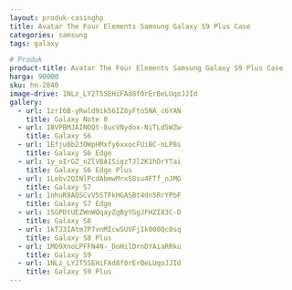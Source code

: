 ```yaml
---
layout: produk-casinghp
title: Avatar The Four Elements Samsung Galaxy S9 Plus Case
categories: samsung
tags: galaxy

# Produk
product-title: Avatar The Four Elements Samsung Galaxy S9 Plus Case
harga: 90000
sku: hn-2840
image-drive: 1NLz_LY2T5SEHiFAd8f0rErBeLUqoJJId
gallery:
  - url: 1zrI6B-yRwld9ik56IZ8yFto5NA_c6YAN
    title: Galaxy Note 8
  - url: 1BVPBMJAINOQt-8ucVNydox-NiTLd5WZw
    title: Galaxy S6
  - url: 1Efju0b23OWpHMxfy6xxocFUiBC-nLP8s
    title: Galaxy S6 Edge
  - url: 1y_oIrGZ_nZlVBA1SigzTJl2K1hDrYTai
    title: Galaxy S6 Edge Plus
  - url: 1Lebv2QINlPcdAbmwMrx58su4FTf_nJMG
    title: Galaxy S7
  - url: 1nhuR8AQSCvV5STFkHGASBt4dn5RrYPbF
    title: Galaxy S7 Edge
  - url: 1SGPDtUEZWnWQqayZgByYGgJFHZI83C-D
    title: Galaxy S8
  - url: 1kTJ3IAtm7P7vnMIcwSUVFjIk000Qc0sq
    title: Galaxy S8 Plus
  - url: 1MO9XnoLPFFN4N-_DoHilDrnDYAiaRRku
    title: Galaxy S9
  - url: 1NLz_LY2T5SEHiFAd8f0rErBeLUqoJJId
    title: Galaxy S9 Plus
---
```

